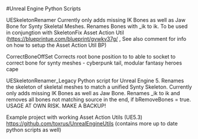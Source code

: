#Unreal Engine Python Scripts

UESkeletonRenamer
Currently only adds missing IK Bones as well as Jaw Bone for Synty Skeletal Meshes. Renames Bones with _ik to ik. To be used in conjungtion with SkeletonFix Asset Action Util (https://blueprintue.com/blueprint/gvwkv37g/ , See also comment for info on how to setup the Asset Action Util BP) 

CorrectBoneOffSet
Corrects root bone position to to able to socket to correct bone for synty meshes - cyberpunk tail, modular fantasy heroes cape

UESkeletonRenamer_Legacy
Python script for Unreal Engine 5. Renames the skeleton of skeletal meshes to match a unified Synty Skeleton.
Currently only adds missing IK Bones as well as Jaw Bone. Renames _ik to ik and removes all bones not matching source in the end, if bRemoveBones = true.
USAGE AT OWN RISK. MAKE A BACKUP!


Example project with working Asset Action Utils (UE5.3) https://github.com/toxrus/UnrealEngineUtils (contains more up to date python scripts as well)
